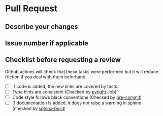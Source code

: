 # Pull Request

## Describe your changes

## Issue number if applicable

## Checklist before requesting a review

Github actions will check that these tasks were performed but it will reduce friction if you deal with them beforhand

- [ ] If code is added, the new lines are covered by tests.
- [ ] Type hints are consistent (Checked by [pyright](https://github.com/XXII-AI/Lours/blob/main/.github/workflows/CI.yaml#L95) Job)
- [ ] Code style follows black conventions (Checked by [pre-commit](https://results.pre-commit.ci/repo/github/816858832))
- [ ] If documentation is added, it does not raise a warning in sphinx (checked by [sphinx-build](https://github.com/XXII-AI/Lours/blob/main/.github/workflows/CI.yaml#L65))
